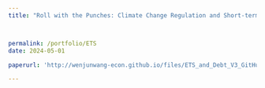 ```yaml
---
title: "Roll with the Punches: Climate Change Regulation and Short-term Financing"



permalink: /portfolio/ETS
date: 2024-05-01

paperurl: 'http://wenjunwang-econ.github.io/files/ETS_and_Debt_V3_GitHub.pdf'

---
```

